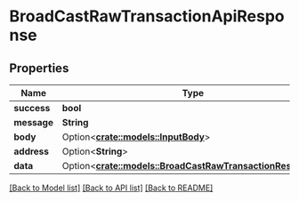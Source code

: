 # BroadCastRawTransactionApiResponse

## Properties

| Name        | Type                                                                                             | Description | Notes       |
| ----------- | ------------------------------------------------------------------------------------------------ | ----------- | ----------- |
| **success** | **bool**                                                                                         |             |             |
| **message** | **String**                                                                                       |             |             |
| **body**    | Option<[**crate::models::InputBody**](InputBody.md)>                                             |             | \[optional] |
| **address** | Option<**String**>                                                                               |             | \[optional] |
| **data**    | Option<[**crate::models::BroadCastRawTransactionResponse**](BroadCastRawTransactionResponse.md)> |             | \[optional] |

[\[Back to Model list\]](./#documentation-for-models) [\[Back to API list\]](./#documentation-for-api-endpoints) [\[Back to README\]](./)

